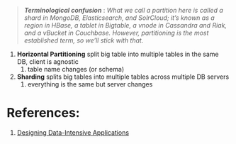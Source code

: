 > ***Terminological confusion*** : *What we call a partition here is called a shard in MongoDB, Elasticsearch, and SolrCloud; it’s known as a region in HBase, a tablet in Bigtable, a vnode in Cassandra and Riak, and a vBucket in Couchbase. However, partitioning is the most established term, so we’ll stick with that.*

1. **Horizontal Partitioning** split big table into multiple tables in the same DB, client is agnostic
	1.  table name changes (or schema)
2. **Sharding** splits big tables into multiple tables across multiple DB servers
	1. everything is the same but server changes

# References:

1. [Designing Data-Intensive Applications](https://amzn.to/3t9LWvp?ref=workingsoftware.dev)